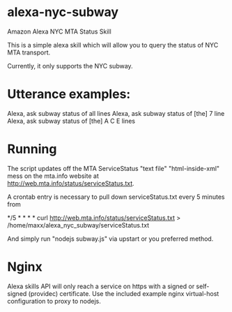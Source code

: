 # alexa-nyc-subway
Amazon Alexa NYC MTA Status Skill


This is a simple alexa skill which will allow you to query the status of NYC MTA transport.

Currently, it only supports the NYC subway.

# Utterance examples:

Alexa, ask subway status of all lines
Alexa, ask subway status of [the] 7 line
Alexa, ask subway status of [the] A C E lines

# Running

The script updates off the MTA ServiceStatus "text file" "html-inside-xml" mess 
on the mta.info website at http://web.mta.info/status/serviceStatus.txt.

A crontab entry is necessary to pull down serviceStatus.txt every 5 minutes from 

*/5 * * * * curl http://web.mta.info/status/serviceStatus.txt > /home/maxx/alexa_nyc_subway/serviceStatus.txt

And simply run "nodejs subway.js" via upstart or you preferred method.

# Nginx

Alexa skills API will only reach a service on https with a signed or self-signed (providec) certificate.  Use the included example nginx virtual-host configuration to proxy to nodejs.

